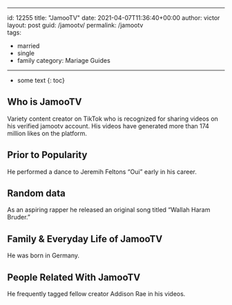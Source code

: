  ---
id: 12255
title: "JamooTV"
date: 2021-04-07T11:36:40+00:00
author: victor
layout: post
guid: /jamootv/
permalink: /jamootv  
tags:
  - married
  - single
  - family
category: Mariage Guides
---

* some text
{: toc}

## Who is JamooTV

Variety content creator on TikTok who is recognized for sharing videos on his verified jamootv account. His videos have generated more than 174 million likes on the platform.

## Prior to Popularity

He performed a dance to Jeremih Feltons &#8220;Oui&#8221; early in his career. 

## Random data

As an aspiring rapper he released an original song titled &#8220;Wallah Haram Bruder.&#8221; 

## Family & Everyday Life of JamooTV

He was born in Germany. 

## People Related With JamooTV

He frequently tagged fellow creator Addison Rae in his videos. 
 